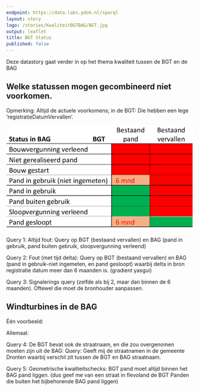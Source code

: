 ```yaml
---
endpoint: https://data.labs.pdok.nl/sparql
layout: story
logo: /stories/KwaliteitBGTBAG/BGT.jpg
output: leaflet
title: BGT Status
published: false
---
```


Deze datastory gaat verder in op het thema kwaliteit tussen de BGT en
de BAG

## Welke statussen mogen gecombineerd niet voorkomen.

Opmerking: Altijd de actuele voorkomens; in de BGT: Die hebben een
lege ‘registratieDatumVervallen’.

![Mogelijke en onmogelijke statuscodes](statustabel3.png)

Query 1: Altijd fout: Query op BGT (bestaand vervallen) en BAG (pand
in gebruik, pand buiten gebruik, sloopvergunning verleend)

<div data-query
     data-query-sparql="q1.rq"></div>

Query 2: Fout (met tijd delta): Query op BGT (bestaand vervallen) en
BAG (pand in gebruik-niet ingemeten, en pand gesloopt) waarbij delta
in bron registratie datum meer dan 6 maanden is. (gradient yasgui)

Query 3: Signalerings query (zelfde als bij 2, maar dan binnen de 6
maanden). Oftewel die moet de bronhouder aanpassen.

<div data-query
     data-query-sparql="q2.rq"></div>

## Windturbines in de BAG

Één voorbeeld:

<div data-query
     data-query-sparql="windturbine-bag1.rq"></div>

Allemaal:

<div data-query
     data-query-sparql="windturbine-bag2.rq"></div>

Query 4: De BGT bevat ook de straatnaam, en die zou overgenomen moeten
zijn uit de BAG: Query: Geeft mij de straatnamen in de gemeente
Dronten waarbij verschil zit tussen de BGT en BAG straatnaam.

Query 5: Geometrische kwaliteitschecks: BGT pand moet altijd binnen
het BAG pand liggen. (dus geef me van een straat in flevoland de BGT
Panden die buiten het bijbehorende BAG pand liggen)

